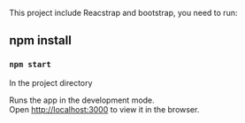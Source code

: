 This project include Reacstrap and bootstrap, you need to run:


## npm install

### `npm start`

In the project directory


Runs the app in the development mode.<br>
Open [http://localhost:3000](http://localhost:3000) to view it in the browser.


